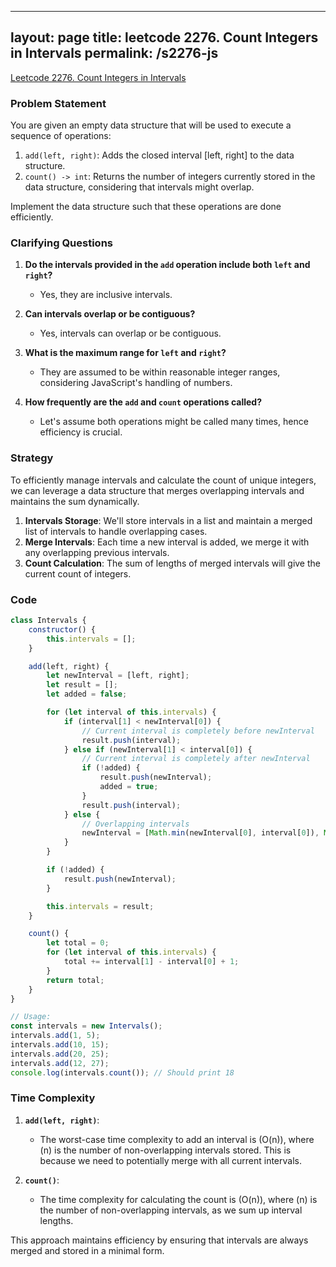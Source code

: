
---
layout: page
title: leetcode 2276. Count Integers in Intervals
permalink: /s2276-js
---
[Leetcode 2276. Count Integers in Intervals](https://algoadvance.github.io/algoadvance/l2276)
### Problem Statement

You are given an empty data structure that will be used to execute a sequence of operations:

1. `add(left, right)`: Adds the closed interval [left, right] to the data structure.
2. `count() -> int`: Returns the number of integers currently stored in the data structure, considering that intervals might overlap.

Implement the data structure such that these operations are done efficiently.

### Clarifying Questions

1. **Do the intervals provided in the `add` operation include both `left` and `right`?**
   - Yes, they are inclusive intervals.
  
2. **Can intervals overlap or be contiguous?**
   - Yes, intervals can overlap or be contiguous.
  
3. **What is the maximum range for `left` and `right`?**
   - They are assumed to be within reasonable integer ranges, considering JavaScript's handling of numbers.

4. **How frequently are the `add` and `count` operations called?**
   - Let's assume both operations might be called many times, hence efficiency is crucial.
  
### Strategy

To efficiently manage intervals and calculate the count of unique integers, we can leverage a data structure that merges overlapping intervals and maintains the sum dynamically.

1. **Intervals Storage**: We'll store intervals in a list and maintain a merged list of intervals to handle overlapping cases.
2. **Merge Intervals**: Each time a new interval is added, we merge it with any overlapping previous intervals.
3. **Count Calculation**: The sum of lengths of merged intervals will give the current count of integers.

### Code

```javascript
class Intervals {
    constructor() {
        this.intervals = [];
    }

    add(left, right) {
        let newInterval = [left, right];
        let result = [];
        let added = false;

        for (let interval of this.intervals) {
            if (interval[1] < newInterval[0]) {
                // Current interval is completely before newInterval
                result.push(interval);
            } else if (newInterval[1] < interval[0]) {
                // Current interval is completely after newInterval
                if (!added) {
                    result.push(newInterval);
                    added = true;
                }
                result.push(interval);
            } else {
                // Overlapping intervals
                newInterval = [Math.min(newInterval[0], interval[0]), Math.max(newInterval[1], interval[1])];
            }
        }

        if (!added) {
            result.push(newInterval);
        }

        this.intervals = result;
    }

    count() {
        let total = 0;
        for (let interval of this.intervals) {
            total += interval[1] - interval[0] + 1;
        }
        return total;
    }
}

// Usage:
const intervals = new Intervals();
intervals.add(1, 5);
intervals.add(10, 15);
intervals.add(20, 25);
intervals.add(12, 27);
console.log(intervals.count()); // Should print 18
```

### Time Complexity

1. **`add(left, right)`**:
   - The worst-case time complexity to add an interval is \(O(n)\), where \(n\) is the number of non-overlapping intervals stored. This is because we need to potentially merge with all current intervals.
   
2. **`count()`**:
   - The time complexity for calculating the count is \(O(n)\), where \(n\) is the number of non-overlapping intervals, as we sum up interval lengths.

This approach maintains efficiency by ensuring that intervals are always merged and stored in a minimal form.